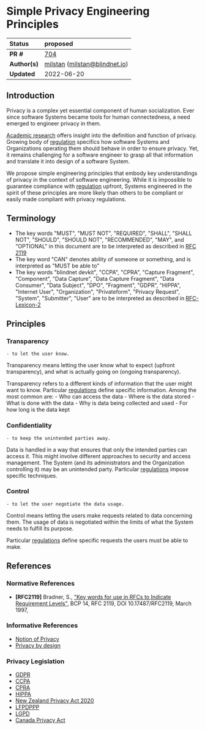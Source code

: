 # Simple Privacy Engineering Principles

| Status        | proposed                                                                              |
| :------------ | :------------------------------------------------------------------------------------- |
| **PR #**      | [704](https://github.com/blindnet-io/product-management/pull/704)                    |
| **Author(s)** | [milstan](https://github.com/milstan) (milstan@blindnet.io)                           |
| **Updated**   | 2022-06-20                                                                             |


## Introduction

Privacy is a complex yet essential component of human socialization.
Ever since software Systems became tools for human connectedness, a need emerged to engineer privacy in them.

[Academic research](../notion-of-privacy/notion-of-privacy.md) offers insight into the definition and function of privacy. Growing body of [regulation](#privacy-legislation) specifics how software Systems and Organizations operating them should behave in order to ensure privacy. Yet, it remains challenging for a software engineer to grasp all that information and translate it into design of a software System.

We propose simple engineering principles that embody key understandings of privacy in the context of software engineering.
While it is impossible to guarantee compliance with [regulation](#privacy-legislation) upfront, Systems engineered in the spirit of these principles are more likely than others to be compliant or easily made compliant with privacy regulations.

## Terminology

- The key words "MUST", "MUST NOT", "REQUIRED", "SHALL", "SHALL NOT", "SHOULD", "SHOULD NOT", "RECOMMENDED",  "MAY", and "OPTIONAL" in this document are to be interpreted as described in [RFC 2119](https://datatracker.ietf.org/doc/html/rfc2119)
- The key word "CAN" denotes ability of someone or something, and is interpreted as "MUST be able to"
- The key words "blindnet devkit", "CCPA", "CPRA", "Capture Fragment", "Component", "Data Capture", "Data Capture Fragment", "Data Consumer", "Data Subject", "DPO", "Fragment", "GDPR", "HIPPA", "Internet User", "Organization", "Privateform", "Privacy Request", "System", "Submitter", "User" are to be interpreted as described in [RFC-Lexicon-2](../lexicon/RFC-Lexicon-2.md)


## Principles

### Transparency

`- to let the user know.`

Transparency means letting the user know what to expect (upfront transparency), and what is actually going on (ongoing transparency).

Transparency refers to a different kinds of information that the user might want to know.
Particular [regulations](#privacy-legislation) define specific information.
Among the most common are:
    - Who can access the data
    - Where is the data stored
    - What is done with the data
    - Why is data being collected and used
    - For how long is the data kept


### Confidentiality

`- to keep the unintended parties away.`

Data is handled in a way that ensures that only the intended parties can access it.
This might involve different approaches to security and access management.
The System (and its administrators and the Organization controlling it) may be an unintended party.
Particular [regulations](#privacy-legislation) impose specific techniques.

### Control

`- to let the user negotiate the data usage.`

Control means letting the users make requests related to data concerning them.
The usage of data is negotiated within the limits of what the System needs to fulfill its purpose.

Particular [regulations](#privacy-legislation) define specific requests the users must be able to make.


## References

### Normative References

- **[RFC2119]**  Bradner, S., ["Key words for use in RFCs to Indicate Requirement Levels"](https://datatracker.ietf.org/doc/html/rfc2119), BCP 14, RFC 2119, DOI 10.17487/RFC2119, March 1997,

### Informative References

- [Notion of Privacy](../notion-of-privacy/notion-of-privacy.md)
- [Privacy by design](https://en.wikipedia.org/wiki/Privacy_by_design)

### Privacy Legislation

- [GDPR](https://eur-lex.europa.eu/eli/reg/2016/679/oj)
- [CCPA](https://leginfo.legislature.ca.gov/faces/codes_displayText.xhtml?division=3.&part=4.&lawCode=CIV&title=1.81.5)
- [CPRA](https://vig.cdn.sos.ca.gov/2020/general/pdf/topl-prop24.pdf)
- [HIPPA](https://www.govinfo.gov/content/pkg/PLAW-104publ191/html/PLAW-104publ191.htm)
- [New Zealand Privacy Act 2020](https://www.legislation.govt.nz/act/public/2020/0031/latest/LMS23333.html)
- [LFPDPPP](https://www.diputados.gob.mx/LeyesBiblio/pdf/LFPDPPP.pdf)
- [LGPD](https://gdpr.eu/gdpr-vs-lgpd/)
- [Canada Privacy Act](https://www.priv.gc.ca/en/privacy-topics/privacy-laws-in-canada/the-privacy-act/)
